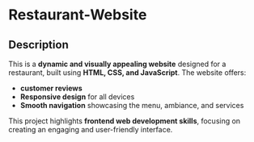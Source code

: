 # Restaurant-Website

## Description
This is a **dynamic and visually appealing website** designed for a restaurant, built using **HTML, CSS, and JavaScript**. 
The website offers:
- **customer reviews**
- **Responsive design** for all devices
- **Smooth navigation** showcasing the menu, ambiance, and services

This project highlights **frontend web development skills**, focusing on creating an engaging and user-friendly interface.
